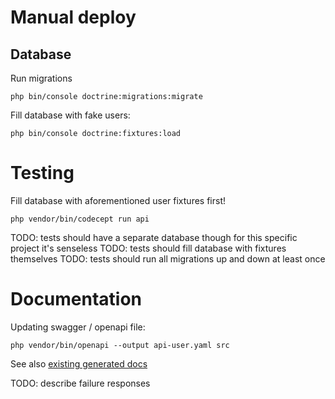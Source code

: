 # Manual deploy

## Database

Run migrations

```
php bin/console doctrine:migrations:migrate
```

Fill database with fake users:

```
php bin/console doctrine:fixtures:load
```

# Testing

Fill database with aforementioned user fixtures first!

```
php vendor/bin/codecept run api
```

TODO: tests should have a separate database though for this specific project it's senseless
TODO: tests should fill database with fixtures themselves
TODO: tests should run all migrations up and down at least once


# Documentation

Updating swagger / openapi file:

```
php vendor/bin/openapi --output api-user.yaml src
```

See also [existing generated docs](api-user.yaml)

TODO: describe failure responses